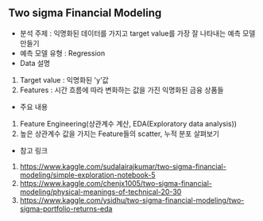 ## Two sigma Financial Modeling
- 분석 주제 : 익명화된 데이터를 가지고 target value를 가장 잘 나타내는 예측 모델 만들기
- 예측 모델 유형 : Regression
- Data 설명 
1. Target value : 익명화된 'y'값
1. Features : 시간 흐름에 따라 변화하는 값을 가진 익명화된 금융 상품들
		   
- 주요 내용 
1. Feature Engineering(상관계수 계산, EDA(Exploratory data analysis))
1. 높은 상관계수 값을 가지는 Feature들의 scatter, 누적 분포 살펴보기
- 참고 링크
1. https://www.kaggle.com/sudalairajkumar/two-sigma-financial-modeling/simple-exploration-notebook-5
1. https://www.kaggle.com/chenjx1005/two-sigma-financial-modeling/physical-meanings-of-technical-20-30
1. https://www.kaggle.com/ysidhu/two-sigma-financial-modeling/two-sigma-portfolio-returns-eda
